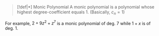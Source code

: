 
>[!def|*] Monic Polynomial
>A monic polynomial is a polynomial whose highest degree-coefficient equals 1. (Basically, $c_n = 1$)

For example, $2 + 9z^2 + z^7$ is a monic polynomial of deg. $7$  while $1+x$ is of deg. $1$. 